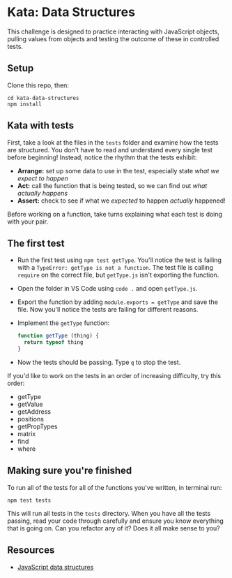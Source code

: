 # Kata: Data Structures

This challenge is designed to practice interacting with JavaScript objects, pulling values from objects and testing the outcome of these in controlled tests.


## Setup

Clone this repo, then:

  ```
  cd kata-data-structures
  npm install
  ```


## Kata with tests

First, take a look at the files in the `tests` folder and examine how the tests are structured. You don't have to read and understand every single test before beginning! Instead, notice the rhythm that the tests exhibit:

 * **Arrange:** set up some data to use in the test, especially state _what we expect to happen_
 * **Act:** call the function that is being tested, so we can find out _what actually happens_
 * **Assert:** check to see if what we _expected_ to happen _actually_ happened!

Before working on a function, take turns explaining what each test is doing with your pair.


## The first test

* Run the first test using `npm test getType`. You'll notice the test is failing with a `TypeError: getType is not a function`. The test file is calling `require` on the correct file, but `getType.js` isn't exporting the function.

* Open the folder in VS Code using `code .` and open `getType.js`.

* Export the function by adding `module.exports = getType` and save the file. Now you'll notice the tests are failing for different reasons.

* Implement the `getType` function:

  ```js
  function getType (thing) {
    return typeof thing
  }
  ```

* Now the tests should be passing. Type `q` to stop the test.

If you'd like to work on the tests in an order of increasing difficulty, try this order:

* getType
* getValue
* getAddress
* positions
* getPropTypes
* matrix
* find
* where


## Making sure you're finished

To run all of the tests for all of the functions you've written, in terminal run:

```
npm test tests
```

This will run all tests in the `tests` directory. When you have all the tests passing, read your code through carefully and ensure you know everything that is going on. Can you refactor any of it? Does it all make sense to you?


## Resources

* [JavaScript data structures](https://developer.mozilla.org/en-US/docs/Web/JavaScript/Data_structures)
